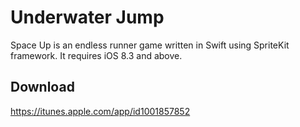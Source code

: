 Underwater Jump
========

Space Up is an endless runner game written in Swift using SpriteKit framework. It requires iOS 8.3 and above.

## Download
https://itunes.apple.com/app/id1001857852
